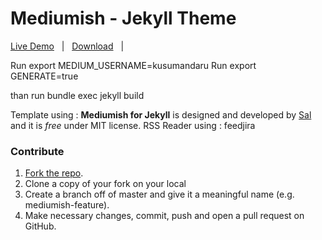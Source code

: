 # Mediumish - Jekyll Theme

[Live Demo](https://kusumandaru.com) &nbsp; | &nbsp; [Download](https://github.com/kusumandaru/medium-rss) &nbsp; | &nbsp; 


Run export MEDIUM_USERNAME=kusumandaru
Run export GENERATE=true

than run bundle exec jekyll build


Template using :
**Mediumish for Jekyll** is designed and developed by [Sal](https://www.wowthemes.net/mediumish-free-jekyll-template/) and it is *free* under MIT license. 
RSS Reader using : feedjira


### Contribute

1. [Fork the repo](https://github.com/kusumandaru/medium-rss).
2. Clone a copy of your fork on your local
3. Create a branch off of master and give it a meaningful name (e.g. mediumish-feature).
4. Make necessary changes, commit, push and open a pull request on GitHub.


